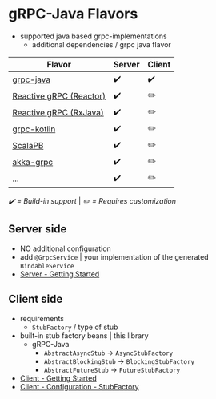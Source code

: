 # gRPC-Java Flavors

* supported java based grpc-implementations
  * additional dependencies / grpc java flavor

| Flavor | Server | Client |
| ---  | --- | --- |
| [grpc-java](https://github.com/grpc/grpc-java/) | ✔️ | ✔️ |
| [Reactive gRPC (Reactor)](https://github.com/salesforce/reactive-grpc/tree/master/reactor) | ✔️ | ✏️ |
| [Reactive gRPC (RxJava)](https://github.com/salesforce/reactive-grpc/tree/master/rx-java) | ✔️ | ✏️ |
| [grpc-kotlin](https://github.com/grpc/grpc-kotlin) | ✔️ | ✏️ |
| [ScalaPB](https://scalapb.github.io/grpc.html) | ✔️ | ✏️ |
| [akka-grpc](https://github.com/akka/akka-grpc) | ✔️ | ✏️ |
| ... | ✔️ | ✏️ |

*✔️ = Build-in support* |
*✏️ = Requires customization*

## Server side

* NO additional configuration
* add `@GrpcService` | your implementation of the generated `BindableService`
* [Server - Getting Started](server/getting-started.md)

## Client side

* requirements
  * `StubFactory` / type of stub
* built-in stub factory beans | this library
  * gRPC-Java
    * `AbstractAsyncStub` -> `AsyncStubFactory`
    * `AbstractBlockingStub` -> `BlockingStubFactory`
    * `AbstractFutureStub` -> `FutureStubFactory`
* [Client - Getting Started](client/getting-started.md)
* [Client - Configuration - StubFactory](client/configuration.md#stubfactory)
